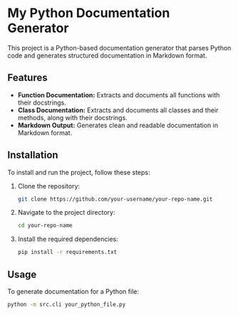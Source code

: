 # My Python Documentation Generator

This project is a Python-based documentation generator that parses Python code and generates structured documentation in Markdown format.

## Features

- **Function Documentation:** Extracts and documents all functions with their docstrings.
- **Class Documentation:** Extracts and documents all classes and their methods, along with their docstrings.
- **Markdown Output:** Generates clean and readable documentation in Markdown format.

## Installation

To install and run the project, follow these steps:

1. Clone the repository:
    ```bash
    git clone https://github.com/your-username/your-repo-name.git
    ```
2. Navigate to the project directory:
    ```bash
    cd your-repo-name
    ```
3. Install the required dependencies:
    ```bash
    pip install -r requirements.txt
    ```

## Usage

To generate documentation for a Python file:

```bash
python -m src.cli your_python_file.py